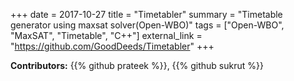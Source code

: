 +++
date = 2017-10-27
title = "Timetabler"
summary = "Timetable generator using maxsat solver(Open-WBO)"
tags = ["Open-WBO", "MaxSAT", "Timetable", "C++"]
external_link = "https://github.com/GoodDeeds/Timetabler"
+++

**Contributors:**
{{% github prateek %}},
{{% github sukrut %}}
